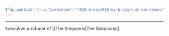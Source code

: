 ```yaml
---
{"dg-publish":true,"permalink":"/010-brain/010-my-brain/and-sam-simon/","created":"2022-03-18T21:31:18.000-04:00","updated":"2025-03-21T17:24:03.000-04:00"}
---
```


---

Executive producer of [[The Simpsons\|The Simpsons]]